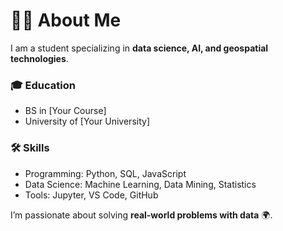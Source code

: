 # 👩‍💻 About Me

I am a student specializing in **data science, AI, and geospatial technologies**.  

### 🎓 Education
- BS in [Your Course]  
- University of [Your University]  

### 🛠 Skills
- Programming: Python, SQL, JavaScript  
- Data Science: Machine Learning, Data Mining, Statistics  
- Tools: Jupyter, VS Code, GitHub  

I’m passionate about solving **real-world problems with data** 🌍.